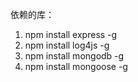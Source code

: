 依赖的库：
1.  npm install express -g
2.  npm install log4js -g
3.  npm install mongodb -g
4. 	npm install mongoose -g